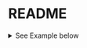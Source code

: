 # README


<details>
  <summary> See Example below </summary>
  
    * To build [signal-collection](signal-collection) module: *
  
    ````
    $ .gradlew :signal-collection
    ````xxcvxcvxcffcnffb vf 
fbfbfb
</details>
